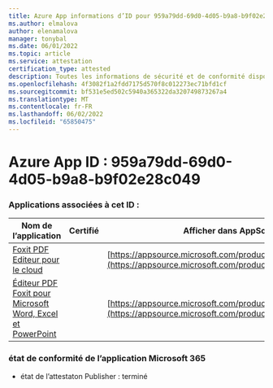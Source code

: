 ```yaml
---
title: Azure App informations d’ID pour 959a79dd-69d0-4d05-b9a8-b9f02e28c049
ms.author: elmalova
author: elenamalova
manager: tonybal
ms.date: 06/01/2022
ms.topic: article
ms.service: attestation
certification_type: attested
description: Toutes les informations de sécurité et de conformité disponibles pour 959a79dd-69d0-4d05-b9a8-b9f02e28c049.
ms.openlocfilehash: 4f3082f1a2fdd7175d570f8c012273ec71bfd1cf
ms.sourcegitcommit: bf531e5ed502c5940a365322da320749873267a4
ms.translationtype: MT
ms.contentlocale: fr-FR
ms.lasthandoff: 06/02/2022
ms.locfileid: "65850475"
---
```

# <a name="azure-app-id-959a79dd-69d0-4d05-b9a8-b9f02e28c049"></a>Azure App ID : 959a79dd-69d0-4d05-b9a8-b9f02e28c049


### <a name="apps-associated-with-this-id"></a>Applications associées à cet ID :
| **Nom de l’application** | **Certifié** | **Afficher dans AppSource** |
|--------------|---------------|-----------------------|
| [Foxit PDF Editeur pour le cloud](../forward/WA200003703.md) |  | [https://appsource.microsoft.com/product/office/WA200003703](https://appsource.microsoft.com/product/office/WA200003703) |
| [Éditeur PDF Foxit pour Microsoft Word, Excel et PowerPoint](../forward/WA200003206.md) |  | [https://appsource.microsoft.com/product/office/WA200003206](https://appsource.microsoft.com/product/office/WA200003206) |

### <a name="microsoft-365-app-compliance-status"></a>état de conformité de l’application Microsoft 365
- état de l’attestaton Publisher : terminé
